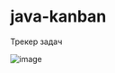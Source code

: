 # java-kanban
Трекер задач

![image](https://github.com/user-attachments/assets/cd56762b-607a-4a85-9ba2-8c2257ea057d)

